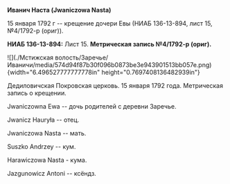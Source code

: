 **Иванич Наста (Jwaniczowa Nasta)**

15 января 1792 г -- крещение дочери Евы (НИАБ 136-13-894, лист 15,
№4/1792-р (ориг)).

**НИАБ 136-13-894:** Лист 15. **Метрическая запись №4/1792-р (ориг).**

![](./Мстижская волость/Заречье/Иваничи/media/574d94f87b30f096b0873be3e943901513bb057e.png){width="6.496527777777778in"
height="0.7697408136482939in"}

Дедиловичская Покровская церковь. 15 января 1792 года. Метрическая
запись о крещении.

Jwaniczowna Ewa -- дочь родителей с деревни Заречье.

Jwanicz Hauryła -- отец.

Jwaniczowa Nasta -- мать.

Suszko Andrzey -- кум.

Harawiczowa Nasta - кума.

Jazgunowicz Antoni -- ксёндз.
